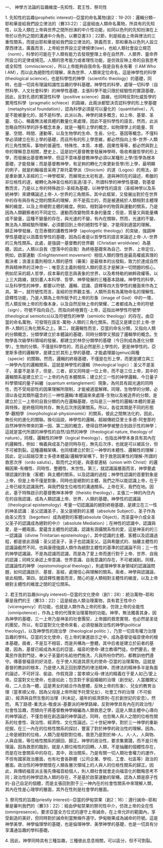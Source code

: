 一、 神學方法論的旨趣維度─先知性、君王性、祭司性

1\. 先知性的旨趣(prophetic interest)─亞當的命名萬物(創2：19-20)：邏輯分類─耶和華是給我們設立律法的（賽33:22）：這是經由人類命名萬物，所具有的先知性，以及人類在上帝與世界之間所扮演的中介性功能，如同以色列的先知扮演在上帝於以色列之間的溝通中介角色，以賽亞書33：22節，則是經由上帝與律法的三重性關系，而提出耶和華是給我們設立律法的。狹義而言，耶和華為以色列人設立摩西律法，廣義而言，上帝給世界設立定律規律(law)，也給人類社會設立規范（norm），科學的可能在于人類有能力去發現整理上帝在自然界、人類界、靈命界所設立的定律或規范。人類的思考能力或者理性功能，是仿效反映上帝的自我思考或全知性（omniscience），所以上帝能夠自我命名-我是自有永有著（I AM Who I AM），而以此為絕對性的理解，來為世界、人類來定位命名，這是神學性的科學(theological science)，也是科學性的神學（scientific theology）的基礎，同時，也是一切具有理論知識性旨趣的學科基礎。神學性的科學，處理一切科學（自然科學、人文社會科學）的神學性基礎，主張科學不能只限於經驗性的實證基礎，因此，反對孔德的實證性科學（positive science）路線，也同時反對杜威哲學的實用性科學（pragmatic schiece）的路線，此兩派都堅決否認科學的形上學基礎（metaphysical foundation），認為科學必須是可以量化的（quantitative），凡是不能被量化的，就不是科學。此派以為，神學的諸多概念，如上帝、基督、圣靈、信心、稱義無法被具體的數量化來處理，因此不是科學性的語言。然而，此派忽略自然科學的許多概念本身，就是一種形上學的概念，如物理學上的能量、質量、空間、時間、運動等，以及生物學的生命、生長、分化、基因等概念。不僅科學必須建立在形上學的基礎，而且所有的形上學思維，都必然指向上帝-世界-人類的三角性關系，事物的普遍性、特殊性、本質、本體、因果性等等，都必然與對上帝的理解息息相關，歷史上，這是初代基督教會發展神學時，吸收希臘哲學的形上學，而發展出基督教神學，但這不意味基督教神學必須以某種形上學/哲學為根本基礎，才能發展；而是基督教神學，有足夠的轉化力來更新哲學/形上學，最明顯的例子，就是約翰福音采用了斯托葛學派（Stoicism）的道（Logos）的用法，卻是重新置入圣經的三一神學框架，而展現出太初有道，道與神同在的論述，希臘的非位格性的道，被轉化為神圣位格的圣道/圣子。所謂科學的神學性基礎，對基督教而言，乃是以上帝的特殊啟示-圣經為基礎，以神學性的語言（圣經神學以及系統神學）來建構論述上帝-人-世界的三角關系，其中此框架，又發展出對於在世界中的存有與存有之間的關系的理解，并不是孤立的，而是被連結於人類相對主體理解的維度，以及上帝絕對主體的維度。例如，相對論中的物質與運動的關系，乃是因為人類觀察者的不同定位、運動而改變物質本身的量度；但是，質量又與能量構成不變量，這種不變量的存在，與光速的不變，有內在關聯，然而，光速的不變，無法為人類經驗所理解，必須要回到上帝的絕對性不變，才能得到適當的理解。 歸正神學發展，在范泰爾的護教性神學（apologetic theology）的突破，強調神學性基礎足以涵蓋哲學性的基礎，因為后者是以哲學性的語言來論述上帝-人-世界的三角性關系。此處，是強調一基督教的世界觀（Christian wroldview）為基礎。因此，人類以自我（墮落中的自我）為終極基礎來為自己、世界、上帝定位，例如，啟蒙運動（Enlightenment movement）相信人類的理性是最高權威真理的裁決者；浪漫主義則相信人類的感性（審美）是最根本的出發點，致力於達成自然界與精神界的泛神合一；唯意志主義則相信人類的意志才是解決一切問題的核心，例如尼采的超人哲學，叔本華的意志與表象的世界，以及希特勒的納粹政權等。以上三大路線，就刻畫人本科學、哲學、神學發展的三種基本路線。神學性的科學，以及科學性的神學，都要以符號、邏輯、認識、詮釋等四大哲學性的層面來作為工具。第一，就符號性而言，圣經的世界觀主張，人類所具有為萬物命名的理解性、詮釋性功能，乃是人類為上帝所賦予的上帝的形象（image of God）中的一環，而人類反映上帝的形像本身，以及自然反映上帝的榮耀，二者都成為上帝的符號（sign），符號不指向自己，而指向終極實在-上帝，這指出神學性符號學(theological semiotics)以及符號性的神學（semiotic theology）的存在。由亞當的命名萬物，可發現在語言-萬物-人類的三角化關系，而這又是建立於上帝-世界-人類的三角化關系之上。第二，就邏輯性而言，亞當的命名分類，又指向人類的分類概念，分類學建立於本體論的基礎，同時分類學又預設了邏輯學的概念。生物學各次級學科領域的發展，都建立於林奈分類學的基礎（今日則成為進化分類學）。生物的分類，不僅是科學性的，而且必然是形上學性的，更是神學性的。亞里斯多德的邏輯學，是建立於其形上學的基礎，才能處理屬(genus)與種（specie）的關聯。然而，邏輯的終極基礎，不僅是在形上學，而更是建立與三一神學內在的邏輯關系，這就是神學性的邏輯（theological logic）：圣父不是圣子，圣靈不是圣子，但是，三者，卻又同時是一位上帝，而不是三位上帝，其中的邏輯關系是建立於三一上帝的內在本體關系；建立於三一性的神學邏輯，今日量子科學領域的量子糾纏（quantum entanglement）現象，為何具有超光速的同時性，而不受局部性的因果理解所限制，才能被適當解釋。同理，生物學的分類，必須以各從其類所蘊含的三一神性邏輯/本體論來來處理-生物以及被造界的分類，是建立於三一上帝的自我分類的內在邏輯基礎，也叫是三一神性的邏輯/本體的普遍與特殊，是終極同時共存，無先后次序因果關系。所以，各從其類是不同的形態學-觀相學（morphological-physionomic）的關系，彼此之間無法化約，因此，無任何的進化的關聯。換句話說，神學性的邏輯，超越傳統亞里士多德-阿奎那的自然神學所帶來的第一因、第二因的概念，使得自然神學被整合到啟示性的神學；這就是當代所謂的神學性的自然/自然的神學（theological nature, theology of nature）。同樣，邏輯性的神學（logical theology），也指出神學本身具有其內在的邏輯性，例如：稱義與成圣乃是同時存在，無先后次序，也就是可以被區分，但不可被割裂。這種邏輯架構，也同樣建立於對三一神學的本體性、邏輯性的理解；因此，足以超越亞里士多德本體論/邏輯學架構下，對于救恩因果性的理解-所謂的救恩次序（ordo salutis）。取而代之的是，與基督連結（union with Christ）的邏輯因果-有機性、同時性、整體性、末世性。第三，就認識論層面而言，神學要處理認識的對象（客體）與主體的關系，以及認識的過程；神學性認識的首要對象是上帝，但是上帝不僅是對象，同時也是絕對的主體，我們之所以能認識上帝，在于上帝已經先認識我們，與我們發生位格性的溝通關系。上帝在天，我們在地。因此，基于特殊啟示的基督教神本神學（theistic theology），主張三一神的內住內在的自我認識，成為人類認識上帝、世界、人類的基礎。神學性的認識論（theological epistemology）考量一切認識論的絕對終極基礎，是建立在三一性的神圣認識：圣父認識圣子，圣父是絕對的主體（absolute Subject），圣子作為由圣父而生（begotten）成為絕對的客體(absolute Object)，而圣靈中介成全圣父圣子的認識成為絕對的中介（absolute Mediation）；在神性的認識中，認識與愛，是一體兩面。愛蘊含主體性的認識，認識有涵攝關系性的愛，這是神圣的的三一認識論（divine Trinitarian epistemology），其中認識的主體、客體以及認識過程，都是彼此涵攝：圣父認圣子，圣子也認識圣父。這與希臘式的、抽離主體性的認識論截然不同，也與康德強調人類作為絕對主體性的基準的認識論不同；三一性的神學認識論，不是為認識而認識，而是為了愛上帝而進行對于上帝、世界、自我的認識；同時又承認上帝意識、世界意識、自我意識的存在，不可被減削。同樣，認識論性的神學（epistomological theology），則處理神學本身領域的認識論問題，如何認識啟示、基督、圣經，處理信心與理解的關系。兩者，神學與認識論，彼此相關。第四，就詮釋性層面而言，關心的是人類相對主體性的維度，以及上帝絕對主體性的維度之間的定位關系。

2\. 君王性的旨趣(kingly interest)─亞當的文化使命（創1：28）：統治萬物─耶和華是我們的王（賽33：22）：這是經由人類治理萬物，具有君王性中介（viceregency）的功能，也就是人類作為上帝的形象，仿效上帝的全能性（omnipotence），作為上帝的代理來治理萬物的功能。神學，無法獨善其身，因為神學的基礎，三一上帝乃是神圣的社會團契，上帝國的救恩實現，也必然是圣徒的團契，所以，有亞當對文化使命來看，必須發展政治性的神學(political theology)，以及神學性的政治學（theological politic ），乃至一切具有權力治理旨趣的學科。亞當的文化使命，在上帝的漸進啟示之中，成為基督徒福音使命的根本基礎。兩者，不是互不相容，而是共構為一整體，其中后者是建立於前者的基礎，因為，基督已經成為末后的亞當，福音的使命-建立教導門徒。你們要去，使萬民作我對門徒，奉父子圣靈的名給他們施洗，凡我所吩你們的，都教訓他們遵守。傳基督福音的好消息，在于使人知道其原先的使命-亞當的治理萬物。這就是基督的教訓的根本，乃是使人真正回到摩西的律法精神，而律法的精神多半是負面的論述，不可奸淫、偷盜、作假見證；當孝順父母-律法的精義在于愛人如己/愛上帝。亞當對文化使命，也是如此；包含對于家庭婚姻的治理（創世紀，人當離開父母，二人合為一體，這是男女的結合作為整體，反映上帝的形象）、兒女的教育治理（當孝順父母，因為父母是上帝所賦予托管兒女）、社會工作的治理（不可偷盜）、經濟與自然生態的治理（利未記，禧年的經濟原則-在於創世記的安息）。然而， 馬丁路德-重洗派-敬虔派-基要派的神學路線，反對神學具有內在的政治性/社會性旨趣，而傾向于將基督教神學縮編為人類救恩之學，這是人類主體中心導向的神學論述，不僅忽視在創造論的神學論述，同時，也忽略人與人之間的位格性關系的社會性、政治性、經濟性、文化性論述。二十世紀神學，對於三一神學的重新挖掘，在三一內在的位格性關系的探討，豐富了對於神學的政治性的理解。因為，上帝是絕對的位格，人類乃是相對對位格，救恩乃是對於神-人、人-人，人與物、人與自我，等位格性關系的歸回、歸正。神學的政治性，要求集實踐，而不是只有理論，因為救恩的臨到，就是人類位格性的回轉。人類，不是抽離的個體性存在，而是在社會關系中的存在。其中，政治關系，乃是有關一切人類社會權力的運作，不但有國家政治層面，也有社會各群體（公司企業、學校、工會、社區等）政治的層面。政治性的神學關懷在人類各層次領域上的人與人的位格性關系的歸正。因此，與傳統福音派主張先傳福音給個人，則人類社會就會走向福音化的戰略思考不同；政治性的神學認為人類的存在，不是基於啟蒙運動的架構，認為人類是原子性的-自己自足的個體，而是主張回到對于三一神內在的社會性關系中來理解人類，其內在性是心理學的層面，其外在性則是社會學的層面。

3\. 祭司性的旨趣(priestly interest)─亞當的伊甸禁果（創2：16）：遵行誡命─耶和華是審判我們的（賽33：22）：經由伊甸禁果的祭司性中介，仿效上帝的全在性(omnipresence)，要求亞當全方位式的遵守上帝誡命，在上帝允許的範圍內，享受創造的美好，但同時對於誡命則當無條件遵守。伊甸樹果成為誡命的符號。這是神學美學、神學倫理學的基礎，也是倫理神學、美學神學的基礎，也是一切具有分享溝通旨趣的學科基礎。

4\. 因此，神學同時具有三種旨趣，三種彼此息息相關，可以區分，但不可割裂。
